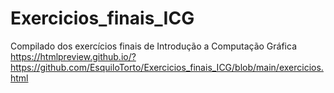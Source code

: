 # Exercicios_finais_ICG
Compilado dos exercícios finais de Introdução a Computação Gráfica
https://htmlpreview.github.io/?https://github.com/EsquiloTorto/Exercicios_finais_ICG/blob/main/exercicios.html
